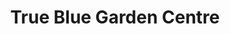 ---
title: "True Blue Garden Centre"
url: /toowoomba/true-blue-garden-centre/
shop: Garten-Center
---